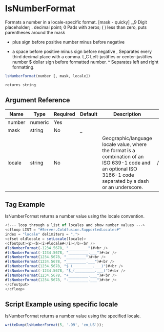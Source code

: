 # lsNumberFormat

Formats a number in a locale-specific format.
[mask - quicky]
 _,9 Digit placeholder; . decimal point; 0 Pads with zeros;
 ( ) less than zero, puts parentheses around the mask
+ plus sign before positive number minus before negative
- a space before positive minus sign before negative
, Separates every third decimal place with a comma.
L,C Left-justifies or center-justifies number
$ dollar sign before formatted number.
^ Separates left and right formatting.

```javascript
lsNumberFormat(number [, mask, locale])
```

```javascript
returns string
```

## Argument Reference

| Name | Type | Required | Default | Description | Values |
| --- | --- | --- | --- | --- | --- |
| number | numeric | Yes |  |  |  |
| mask | string | No | _ |  |  |
| locale | string | No |  | Geographic/language locale value, where the format is a combination of an ISO 639-1 code and an optional ISO 3166-1 code separated by a dash or an underscore. | /Users/garethedwards/development/github/cfdocs/docs/functions/lsnumberformat.md|... |

## Tag Example

lsNumberFormat returns a number value using the locale convention.

```javascript
<!--- loop through a list of locales and show number values --->
<cfloop LIST = "#Server.Coldfusion.SupportedLocales#"
index = "locale" delimiters = ",">
<cfset oldlocale = setLocale(locale)>
<cfoutput><p><b><i>#locale#</i></b><br />
#lsNumberFormat(-1234.5678, "_________")#<br />
#lsNumberFormat(-1234.5678, "_________.___")#<br />
#lsNumberFormat(1234.5678, "_________")#<br />
#lsNumberFormat(1234.5678, "_________.___")#<br />
#lsNumberFormat(1234.5678, "$_(_________.___)")#<br />
#lsNumberFormat(-1234.5678, "$_(_________.___)")#<br />
#lsNumberFormat(1234.5678, "+_________.___")#<br />
#lsNumberFormat(1234.5678, "-_________.___")#<br />
</cfoutput>
</cfloop>
```

## Script Example using specific locale

lsNumberFormat returns a number value using the specified locale.

```javascript
writeDump(lsNumberFormat(5, '.99', 'en_US'));
```
